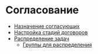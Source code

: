 # Согласование

* [Назначение согласующих](naznachenie-soglasuyushikh.md)
* [Настройка стадий договоров](nastroika-stadii-dogovorov.md)
* [Распределение задач](raspredelenie-zadach-po-soglasovaniyu-dogovorov/)
  * [Группы для распределения](raspredelenie-zadach-po-soglasovaniyu-dogovorov/gruppa-dlya-raspredeleniya.md)
